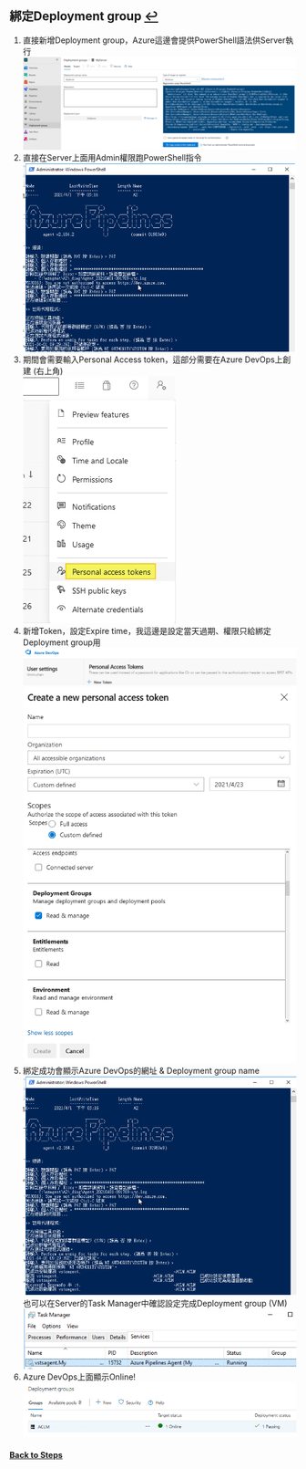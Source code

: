 ## 綁定Deployment group [↩](CICD%E8%A9%B3%E7%B4%B0%E6%B5%81%E7%A8%8B%E7%AD%86%E8%A8%98.md)
1. 直接新增Deployment group，Azure這邊會提供PowerShell語法供Server執行 <br>
![](images/2-1.png)
2. 直接在Server上面用Admin權限跑PowerShell指令 <br>
![](images/2-2.png)
3. 期間會需要輸入Personal Access token，這部分需要在Azure DevOps上創建 (右上角) <br>
![](images/2-3.png)
4. 新增Token，設定Expire time，我這邊是設定當天過期、權限只給綁定Deployment group用 <br>
![](images/2-4.png) <br>
![](images/2-5.png)
5. 綁定成功會顯示Azure DevOps的網址 & Deployment group name <br>
![](images/2-6.png) <br>
也可以在Server的Task Manager中確認設定完成Deployment group (VM) <br>
![](images/2-7.png)
6. Azure DevOps上面顯示Online! <br>
![](images/2-8.png)

#### [Back to Steps](CICD%E8%A9%B3%E7%B4%B0%E6%B5%81%E7%A8%8B%E7%AD%86%E8%A8%98.md)
	
